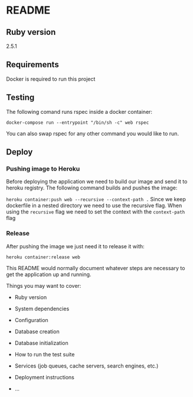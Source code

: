 # README

## Ruby version
  2.5.1

## Requirements
Docker is required to run this project

## Testing
The following comand runs rspec inside a docker container:

`docker-compose run --entrypoint "/bin/sh -c" web rspec`

You can also swap rspec for any other command you would like to run.

## Deploy
### Pushing image to Heroku
Before deploying the application we need to build our image and send it to heroku registry. The following command builds and pushes the image:

`heroku container:push web --recursive --context-path .`
Since we keep dockerfile in a nested directory we need to use the recursive flag. When using the `recursive` flag we need to set the context with the `context-path` flag

### Release
After pushing the image we just need it to release it with:

`heroku container:release web`



This README would normally document whatever steps are necessary to get the
application up and running.

Things you may want to cover:

* Ruby version

* System dependencies

* Configuration

* Database creation

* Database initialization

* How to run the test suite

* Services (job queues, cache servers, search engines, etc.)

* Deployment instructions

* ...
